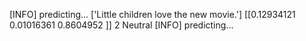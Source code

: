 [INFO] predicting...
['Little children love the new movie.']
[[0.12934121 0.01016361 0.8604952 ]]
2
Neutral
[INFO] predicting...
